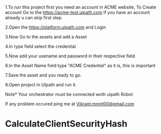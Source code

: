 1.To run this project first you need an account in ACME website, To Create account Go to the https://acme-test.uipath.com
 If you have an account already u can skip first step

2.Open the https://platform.uipath.com and Login 

3.Now Go to the assets and add a Asset

4.In type field select the credential 

5.Now add your usename and password in their respective field

6.In the Asset Name field type "ACME Credential" as it is, this is important

7.Save the asset and you ready to go.

8.Open project in UIpath and run it.

Note* Your orchestrator must be connected woth uipath Robot

If any problem occured ping me at Vikrant.mnnit00@gmail.com

# CalculateClientSecurityHash

